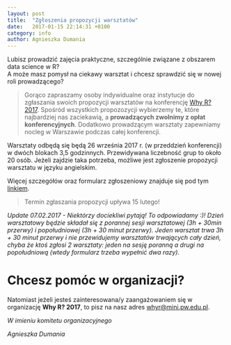 ```yaml
---
layout: post
title:  "Zgłoszenia propozycji warsztatów"
date:   2017-01-15 22:14:31 +0100
category: info
author: Agnieszka Dumania
---
```


Lubisz prowadzić zajęcia praktyczne, szczególnie związane z obszarem data science w R? <br>
A może masz pomysł na ciekawy warsztat i chcesz sprawdzić się w nowej roli prowadzącego?

> Gorąco zapraszamy osoby indywidualne oraz instytucje do zgłaszania swoich propozycji warsztatów na konferencję [Why R? 2017](whyr.pl). Spośród wszystkich propozozycji wybierzemy te, które najbardziej nas zaciekawią, a **prowadzących zwolnimy z opłat konferencyjnych**. Dodatkowo prowadzącym warsztaty zapewniamy nocleg w Warszawie podczas całej konferencji. 

Warsztaty odbędą się będą 26 września 2017 r. (w przeddzień konferencji) w dwóch blokach 3,5 godzinnych. Przewidywana liczebność grup to około 20 osób. Jeżeli zajdzie taka potrzeba, możliwe jest zgłoszenie propozycji warsztatu w języku angielskim.

Więcej szczegółów oraz formularz zgłoszeniowy znajduje się pod tym [linkiem](https://docs.google.com/forms/d/e/1FAIpQLSeYi8aSmeURZuUMmiLHtwBSt5tV-zKW8pwLzBybB738vrFcqg/viewform?c=0&w=1).

> Termin zgłaszania propozycji upływa 15 lutego!

*Update 07.02.2017 - Niektórzy dociekliwi pytają! To odpowiadamy :)! Dzień warsztatowy będzie składał się z porannej sesji warsztatowej (3h + 30min przerwy) i popołudniowej (3h + 30 minut przerwy). Jeden warsztat trwa 3h + 30 minut przerwy i nie przewidujemy warsztatów trwających cały dzień, chyba że ktoś zgłosi 2 warsztaty: jeden na sesję poranną a drugi na popołudniową (wtedy formularz trzeba wypełnić dwa razy).*

# Chcesz pomóc w organizacji?

Natomiast jeżeli jesteś zainteresowana/y zaangażowaniem się w organizację **Why R? 2017**, to pisz na nasz adres whyr@mini.pw.edu.pl.

*W imieniu komitetu organizacyjnego*

*Agnieszka Dumania*

